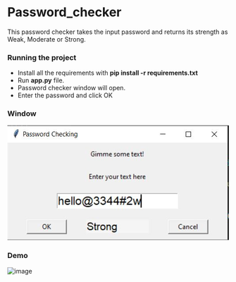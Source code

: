# Password_checker

This password checker takes the input password and returns
its strength as Weak, Moderate or Strong.

### Running the project
- Install all the requirements with **pip install -r requirements.txt**
- Run **app.py** file.
- Password checker window will open.
- Enter the password and click OK

### Window
![image](/images/window.png)

### Demo
![image](/images/demo.gif)

